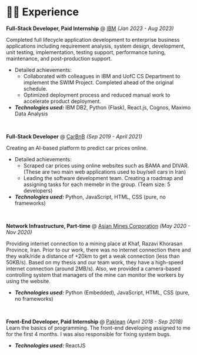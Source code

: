 # 👨‍💻 Experience

**Full-Stack Developer, Paid Internship** @ [IBM](https://www.ibm.com/) _(Jan 2023 - Aug 2023)_

Completed full lifecycle application development to enterprise business applications including requirement analysis, system design, development, unit testing, implementation, testing support, performance tuning, maintenance, and post-production support.
- Detailed achievements:
  - Collaborated with colleagues in IBM and UofC CS Department to implement the SWIM Project. Completed ahead of the original schedule.
  - Optimized deployment process and reduced manual work to accelerate product deployment.
- _**Technologies used:**_ IBM DB2, Python (Flask), React.js, Cognos, Maximo Data Analysis

&nbsp;

**Full-Stack Developer** @ [CarBnB](https://carbnb.ir) _(Sep 2019 - April 2021)_

Creating an AI-based platform to predict car prices online.
- Detailed achievements:
  - Scraped car prices using online websites such as BAMA and DIVAR. (These are two main web applications used to buy/sell cars in Iran) 
  - Leading the software development team. Creating a roadmap and assigning tasks for each memebr in the group. (Team size: 5 developers)
- _**Technologies used:**_ Python, JavaScript, HTML, CSS (pure, no frameworks)

&nbsp;

**Network Infrastructure, Part-time** @ [Asian Mines Corporation]() _(May 2020 - Nov 2020)_

Providing internet connection to a mining place at Khaf, Razavi Khorasan Province, Iran. Prior to our work, there was no internet connection there and they walk/ride a distance of +20km to get a weak connection (less than 50KB/s). Based on my thesis and our team work, they have a high-speed internet connection (around 2MB/s). Also, we provided a camera-based controlling system that managers of the mine can monitor the workers by using the website. 
- _**Technologies used:**_ Python (Embedded), JavaScript, HTML, CSS (pure, no frameworks)

&nbsp;

**Front-End Developer, Paid Internship** @ [Paklean](https://paklean.com/) _(April 2018 - Sep 2018)_
Learn the basics of programming. The front-end developing assigned to me for the first 4 months. I was also responsible for fixing system bugs.
- _**Technologies used:**_ ReactJS
